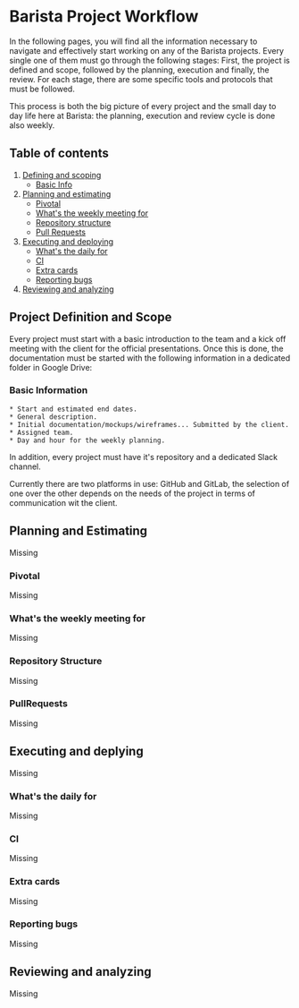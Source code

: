# Barista Project Workflow 
In the following pages, you will find all the information necessary to navigate and effectively start working on any of the Barista projects. 
Every single one of them  must go through the following stages: First, the project is defined and scope, followed by the planning, execution  and finally, the review. For each stage, there are some specific tools and protocols that must be followed.

This process is both the big picture of every project and the small day to day life here at Barista: the planning, execution and review cycle is done also weekly.
 
## Table of contents 
1. [Defining and scoping](#scope)
    * [Basic Info](#basic)
2. [Planning and estimating](#planning)
    * [Pivotal](#pivotal)
    * [What's the weekly meeting for](#weekly)
    * [Repository structure](#structure)
    * [Pull Requests](#pr)
3. [Executing and deploying](#execution)
   * [What's the daily for](#daily)
   * [CI](#ci)
   * [Extra cards](#cards)
   * [Reporting bugs](#bugs)
4. [Reviewing and analyzing](#review)


## Project Definition and Scope <a name="scope"></a> 
Every project must start with a basic introduction to the team and a kick off meeting with the client for the official presentations. Once this is done, the documentation must be started with the following information in a dedicated folder in Google Drive:

### Basic Information <a name="basic"></a>
    * Start and estimated end dates.
    * General description.
    * Initial documentation/mockups/wireframes... Submitted by the client.
    * Assigned team.
    * Day and hour for the weekly planning. 
    
In addition, every project must have it's repository and a dedicated Slack channel.

Currently there are two platforms in use: GitHub and GitLab, the selection of one over the other depends on the needs of the project in terms of communication wit the client.

## Planning and Estimating <a name="planning"></a> 
Missing
 
### Pivotal <a name="pivotal"></a> 
Missing

### What's the weekly meeting for<a name="weeklym"></a> 
Missing

### Repository Structure <a name="structure"></a>
Missing

### PullRequests <a name="pr"></a> 
Missing


## Executing and deplying <a name="execution"></a>
Missing

### What's the daily for <a name="daily"></a> 
Missing

### CI <a name="ci"></a> 
Missing


### Extra cards <a name="cards"></a> 
Missing


### Reporting bugs <a name="bugs"></a> 
Missing


## Reviewing and analyzing <a name="review"></a>
Missing

